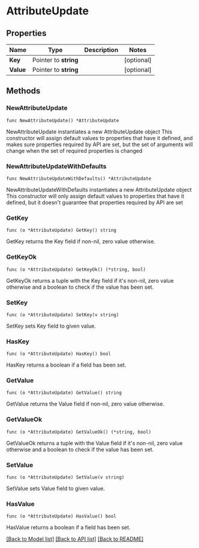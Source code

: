 # AttributeUpdate

## Properties

Name | Type | Description | Notes
------------ | ------------- | ------------- | -------------
**Key** | Pointer to **string** |  | [optional] 
**Value** | Pointer to **string** |  | [optional] 

## Methods

### NewAttributeUpdate

`func NewAttributeUpdate() *AttributeUpdate`

NewAttributeUpdate instantiates a new AttributeUpdate object
This constructor will assign default values to properties that have it defined,
and makes sure properties required by API are set, but the set of arguments
will change when the set of required properties is changed

### NewAttributeUpdateWithDefaults

`func NewAttributeUpdateWithDefaults() *AttributeUpdate`

NewAttributeUpdateWithDefaults instantiates a new AttributeUpdate object
This constructor will only assign default values to properties that have it defined,
but it doesn't guarantee that properties required by API are set

### GetKey

`func (o *AttributeUpdate) GetKey() string`

GetKey returns the Key field if non-nil, zero value otherwise.

### GetKeyOk

`func (o *AttributeUpdate) GetKeyOk() (*string, bool)`

GetKeyOk returns a tuple with the Key field if it's non-nil, zero value otherwise
and a boolean to check if the value has been set.

### SetKey

`func (o *AttributeUpdate) SetKey(v string)`

SetKey sets Key field to given value.

### HasKey

`func (o *AttributeUpdate) HasKey() bool`

HasKey returns a boolean if a field has been set.

### GetValue

`func (o *AttributeUpdate) GetValue() string`

GetValue returns the Value field if non-nil, zero value otherwise.

### GetValueOk

`func (o *AttributeUpdate) GetValueOk() (*string, bool)`

GetValueOk returns a tuple with the Value field if it's non-nil, zero value otherwise
and a boolean to check if the value has been set.

### SetValue

`func (o *AttributeUpdate) SetValue(v string)`

SetValue sets Value field to given value.

### HasValue

`func (o *AttributeUpdate) HasValue() bool`

HasValue returns a boolean if a field has been set.


[[Back to Model list]](../README.md#documentation-for-models) [[Back to API list]](../README.md#documentation-for-api-endpoints) [[Back to README]](../README.md)


